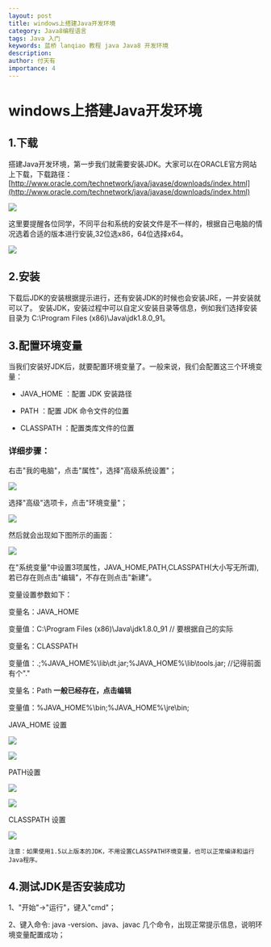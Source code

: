 ```yaml
---
layout: post
title: windows上搭建Java开发环境
category: Java8编程语言
tags: Java 入门
keywords: 蓝桥 lanqiao 教程 java Java8 开发环境
description: 
author: 付天有
importance: 4
---
```


# windows上搭建Java开发环境

## 1.下载

搭建Java开发环境，第一步我们就需要安装JDK。大家可以在ORACLE官方网站上下载，下载路径：[http://www.oracle.com/technetwork/java/javase/downloads/index.html](http://www.oracle.com/technetwork/java/javase/downloads/index.html)

![](/public/img/Java8/1.5.jpg)

这里要提醒各位同学，不同平台和系统的安装文件是不一样的，根据自己电脑的情况选着合适的版本进行安装,32位选x86，64位选择x64。

![](/public/img/Java8/1.6.jpg)

## 2.安装

下载后JDK的安装根据提示进行，还有安装JDK的时候也会安装JRE，一并安装就可以了。
安装JDK，安装过程中可以自定义安装目录等信息，例如我们选择安装目录为 C:\Program Files (x86)\Java\jdk1.8.0_91。

## 3.配置环境变量
当我们安装好JDK后，就要配置环境变量了。一般来说，我们会配置这三个环境变量：

- JAVA_HOME ：配置 JDK 安装路径

- PATH ：配置 JDK 命令文件的位置

- CLASSPATH ：配置类库文件的位置

### 详细步骤：

右击"我的电脑"，点击"属性"，选择"高级系统设置"；

![](/public/img/Java8/1.7.png)

选择"高级"选项卡，点击"环境变量"；

![](/public/img/Java8/1.8.png)

然后就会出现如下图所示的画面：

![](/public/img/Java8/1.9.png)

在"系统变量"中设置3项属性，JAVA_HOME,PATH,CLASSPATH(大小写无所谓),若已存在则点击"编辑"，不存在则点击"新建"。

变量设置参数如下：

变量名：JAVA_HOME

变量值：C:\Program Files (x86)\Java\jdk1.8.0_91        // 要根据自己的实际


变量名：CLASSPATH

变量值：.;%JAVA_HOME%\lib\dt.jar;%JAVA_HOME%\lib\tools.jar;         //记得前面有个"."

变量名：Path  **一般已经存在，点击编辑**

变量值：%JAVA_HOME%\bin;%JAVA_HOME%\jre\bin;

JAVA_HOME 设置

![](/public/img/Java8/1.10.png)

![](/public/img/Java8/1.11.png)

PATH设置

![](/public/img/Java8/1.12.png)

![](/public/img/Java8/1.13.png)

CLASSPATH 设置

![](/public/img/Java8/1.14.png)


`注意：如果使用1.5以上版本的JDK，不用设置CLASSPATH环境变量，也可以正常编译和运行Java程序。`

## 4.测试JDK是否安装成功

1、"开始"->"运行"，键入"cmd"；

2、键入命令: java -version、java、javac 几个命令，出现正常提示信息，说明环境变量配置成功；

